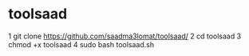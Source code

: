 # toolsaad


1 git clone https://github.com/saadma3lomat/toolsaad/
2 cd toolsaad
3 chmod +x toolsaad
4 sudo bash toolsaad.sh
